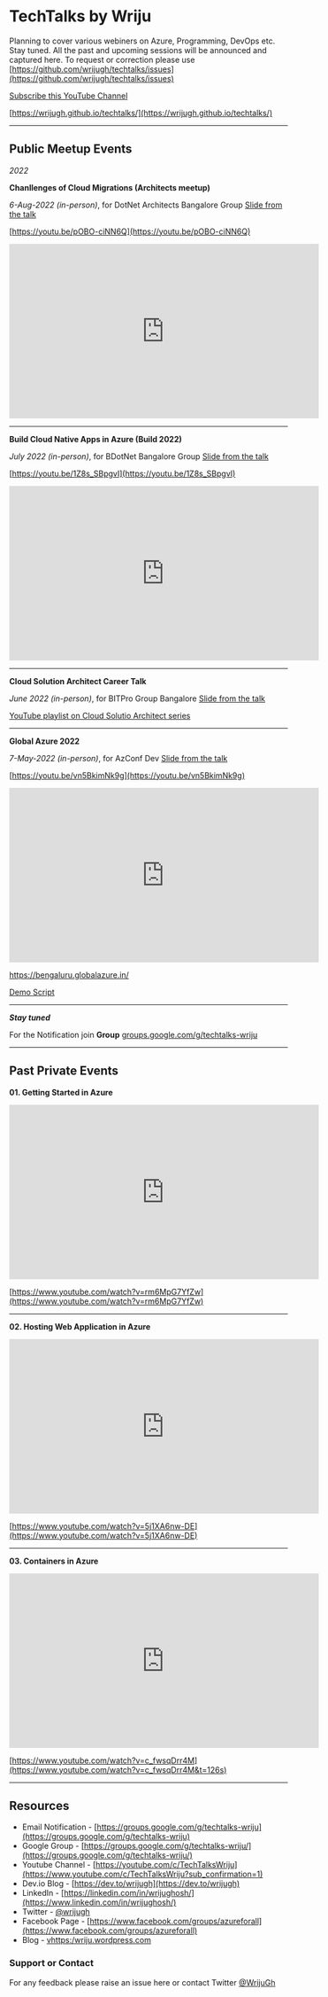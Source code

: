 # TechTalks by Wriju

Planning to cover various webiners on Azure, Programming, DevOps etc. Stay tuned. All the past and upcoming sessions will be announced and captured here. To request or correction please use [https://github.com/wrijugh/techtalks/issues](https://github.com/wrijugh/techtalks/issues)

[Subscribe this YouTube Channel](https://www.youtube.com/c/TechTalksWriju?sub_confirmation=1)

[https://wrijugh.github.io/techtalks/](https://wrijugh.github.io/techtalks/)

---

## Public Meetup Events 
*2022*

**Chanllenges of Cloud Migrations (Architects meetup)**

*6-Aug-2022 (in-person)*, for DotNet Architects Bangalore Group
[Slide from the talk](slides/Challenges-of-Cloud-Migrations-Aug22.pptx)

[https://youtu.be/pOBO-ciNN6Q](https://youtu.be/pOBO-ciNN6Q)

<iframe width="560" height="315" src="https://www.youtube.com/embed/pOBO-ciNN6Q" title="YouTube video player" frameborder="0" allow="accelerometer; autoplay; clipboard-write; encrypted-media; gyroscope; picture-in-picture" allowfullscreen></iframe>

---

**Build Cloud Native Apps in Azure (Build 2022)** 

*July 2022 (in-person)*, for BDotNet Bangalore Group
[Slide from the talk](slides/Containers%20in%20Azure%20-%20Global%20Azure%202022.pptx)

[https://youtu.be/1Z8s_SBpgvI](https://youtu.be/1Z8s_SBpgvI)

<iframe width="560" height="315" src="https://www.youtube.com/embed/1Z8s_SBpgvI" title="YouTube video player" frameborder="0" allow="accelerometer; autoplay; clipboard-write; encrypted-media; gyroscope; picture-in-picture" allowfullscreen></iframe>

---

**Cloud Solution Architect Career Talk** 

*June 2022 (in-person)*, for BITPro Group Bangalore
[Slide from the talk](slides/CSA-role-June22.pptx)

[YouTube playlist on Cloud Solutio Architect series](https://www.youtube.com/playlist?list=PLPIVZsyfpXt8UyEq9EV2F5EksIICZemDR)

---

**Global Azure 2022** 

*7-May-2022 (in-person)*, for AzConf Dev 
[Slide from the talk](slides/Containers%20in%20Azure%20-%20Global%20Azure%202022.pptx)

[https://youtu.be/vn5BkimNk9g](https://youtu.be/vn5BkimNk9g)

<iframe width="560" height="315" src="https://www.youtube.com/embed/vn5BkimNk9g" title="YouTube video player" frameborder="0" allow="accelerometer; autoplay; clipboard-write; encrypted-media; gyroscope; picture-in-picture" allowfullscreen></iframe>

https://bengaluru.globalazure.in/

[Demo Script](global-azure-2022-demo.md)

---

***Stay tuned***

For the Notification join **Group** [groups.google.com/g/techtalks-wriju](https://groups.google.com/g/techtalks-wriju)  

---

<!-- 
- Function App
- CosmosDB
- Azure DevOps
- Databases in Azure 
-->

## Past Private Events

**01. Getting Started in Azure** 

<!-- [Slide - Upcoming]() -->

<iframe width="560" height="315" src="https://www.youtube.com/embed/rm6MpG7YfZw?start=870" title="YouTube video player" frameborder="0" allow="accelerometer; autoplay; clipboard-write; encrypted-media; gyroscope; picture-in-picture" allowfullscreen></iframe>

[https://www.youtube.com/watch?v=rm6MpG7YfZw](https://www.youtube.com/watch?v=rm6MpG7YfZw)

---

**02. Hosting Web Application in Azure** 

<iframe width="560" height="315" src="https://www.youtube.com/embed/5j1XA6nw-DE" title="YouTube video player" frameborder="0" allow="accelerometer; autoplay; clipboard-write; encrypted-media; gyroscope; picture-in-picture" allowfullscreen></iframe>

[https://www.youtube.com/watch?v=5j1XA6nw-DE](https://www.youtube.com/watch?v=5j1XA6nw-DE)

---

**03. Containers in Azure** 

<iframe width="560" height="315" src="https://www.youtube.com/embed/c_fwsqDrr4M?start=126" title="YouTube video player" frameborder="0" allow="accelerometer; autoplay; clipboard-write; encrypted-media; gyroscope; picture-in-picture" allowfullscreen></iframe>

[https://www.youtube.com/watch?v=c_fwsqDrr4M](https://www.youtube.com/watch?v=c_fwsqDrr4M&t=126s)

---

## Resources

- Email Notification - [https://groups.google.com/g/techtalks-wriju](https://groups.google.com/g/techtalks-wriju)
- Google Group - [https://groups.google.com/g/techtalks-wriju/](https://groups.google.com/g/techtalks-wriju/)
- Youtube Channel - [https://youtube.com/c/TechTalksWriju](https://www.youtube.com/c/TechTalksWriju?sub_confirmation=1)
- Dev.io Blog - [https://dev.to/wrijugh](https://dev.to/wrijugh)
- LinkedIn - [https://linkedin.com/in/wrijughosh/](https://www.linkedin.com/in/wrijughosh/)
- Twitter - [@wrijugh](https://twitter.com/wrijugh)
- Facebook Page - [https://www.facebook.com/groups/azureforall](https://www.facebook.com/groups/azureforall)
- Blog - [vhttps:/wriju.wordpress.com](https://wriju.wordpress.com/)

### Support or Contact

For any feedback please raise an issue here or contact Twitter [@WrijuGh](https://twitter.com/wrijugh)
